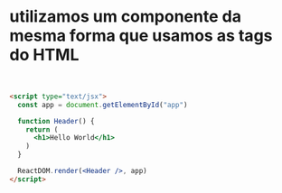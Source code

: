 # utilizamos um componente da mesma forma que usamos as tags do HTML

<br />

```html {all|10}
<script type="text/jsx">
  const app = document.getElementById("app")

  function Header() {
    return (
      <h1>Hello World</h1>
    )
  }

  ReactDOM.render(<Header />, app)
</script>
```

<style>
code {
  @apply text-xl !important;
}
</style>

<!-- 
- para diferenciar do HTML e JavaScript simples.
-->